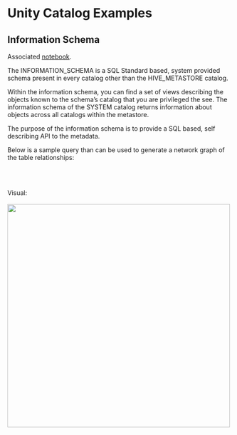 # Unity Catalog Examples 



## Information Schema 

Associated [notebook](./uc_information_schema). 

The INFORMATION_SCHEMA is a SQL Standard based, system provided schema present in every catalog other than the HIVE_METASTORE catalog.

Within the information schema, you can find a set of views describing the objects known to the schema’s catalog that you are privileged the see. The information schema of the SYSTEM catalog returns information about objects across all catalogs within the metastore.

The purpose of the information schema is to provide a SQL based, self describing API to the metadata.


Below is a sample query than can be used to generate a network graph of the table relationships: 
```sql

```
<br></br>
Visual:
<br></br>
<img src="https://racadlsgen2.blob.core.windows.net/public/TableNetwork.png" width=500 />


